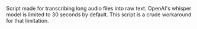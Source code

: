 Script made for transcribing long audio files into raw text. OpenAI's whisper model is limited to 30 seconds by default. This script is a crude workaround for that limitation.
